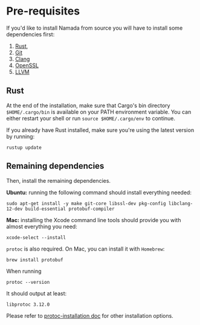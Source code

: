 # Pre-requisites
If you'd like to install Namada from source you will have to install some dependencies first: 

1. [Rust](https://www.rust-lang.org/tools/install), 
2. [Git](https://git-scm.com/book/en/v2/Getting-Started-Installing-Git)
3. [Clang](https://clang.llvm.org/get_started.html)
4. [OpenSSL](https://www.openssl.org/source/)
5. [LLVM](https://releases.llvm.org/download.html)

## Rust
At the end of the installation, make sure that Cargo's bin directory `$HOME/.cargo/bin` is available on your PATH environment variable. You can either restart your shell or run `source $HOME/.cargo/env` to continue.

If you already have Rust installed, make sure you're using the latest version by running:

```shell
rustup update
```

## Remaining dependencies
Then, install the remaining dependencies.

<!-- TODO: Turn these into code boxes with toggles for OS -->

**Ubuntu:** running the following command should install everything needed:

```shell
sudo apt-get install -y make git-core libssl-dev pkg-config libclang-12-dev build-essential protobuf-compiler
```

**Mac:** installing the Xcode command line tools should provide you with almost everything you need:

```shell
xcode-select --install
```

`protoc` is also required. On Mac, you can install it with `Homebrew`:

```shell
brew install protobuf
```

When running
```shell
protoc --version
```
It should output at least:
```shell
libprotoc 3.12.0
```

Please refer to [protoc-installation doc](https://grpc.io/docs/protoc-installation/) for other installation options.